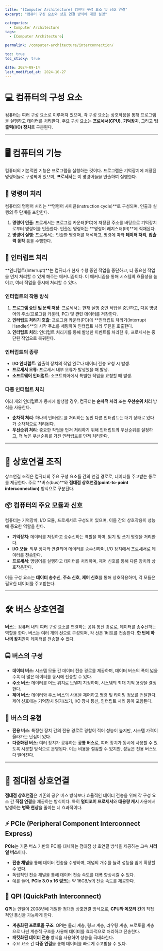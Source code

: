 ```yaml
---
title: "[Computer Architecture] 컴퓨터 구성 요소 및 상호 연결"
excerpt: "컴퓨터 구성 요소와 상호 연결 방식에 대한 설명"

categories:
  - Computer Architecture
tags:
  - [Computer Architecture]

permalink: /computer-architecture/interconnection/

toc: true
toc_sticky: true

date: 2024-09-14
last_modified_at: 2024-10-27
---
```


# 💻 컴퓨터의 구성 요소

컴퓨터는 여러 구성 요소로 이루어져 있으며, 각 구성 요소는 상호작용을 통해 프로그램을 실행하고 데이터를 처리한다. 주요 구성 요소는 **프로세서(CPU)**, **기억장치**, 그리고 **입출력(I/O) 장치**로 구분된다.

---

# 🖥️ 컴퓨터의 기능

컴퓨터의 기본적인 기능은 프로그램을 실행하는 것이다. 프로그램은 기억장치에 저장된 명령어들로 구성되어 있으며, **프로세서**는 이 명령어들을 인출하여 실행한다.

## 🧠 명령어 처리

컴퓨터의 명령어 처리는 **명령어 사이클(instruction cycle)**로 구성되며, 인출과 실행의 두 단계를 포함한다.

1. **명령어 인출**: 프로세서는 프로그램 카운터(PC)에 저장된 주소를 바탕으로 기억장치로부터 명령어를 인출한다. 인출된 명령어는 **명령어 레지스터(IR)**에 적재된다.
2. **명령어 실행**: 프로세서는 인출한 명령어를 해석하고, 명령에 따라 **데이터 처리**, **입출력 동작** 등을 수행한다.

## 🛑 인터럽트 처리

**인터럽트(Interrupt)**는 컴퓨터가 현재 수행 중인 작업을 중단하고, 더 중요한 작업을 먼저 처리할 수 있게 해주는 메커니즘이다. 이 메커니즘을 통해 시스템의 효율성을 높이고, 여러 작업을 동시에 처리할 수 있다.

<h3>인터럽트의 작동 방식</h3>

1. **프로그램 중단 및 문맥 저장**: 프로세서는 현재 실행 중인 작업을 중단하고, 다음 명령어의 주소(프로그램 카운터, PC) 및 관련 데이터를 저장한다.
2. **인터럽트 처리기 호출**: 프로그램 카운터(PC)에 **인터럽트 처리기(Interrupt Handler)**의 시작 주소를 세팅하여 인터럽트 처리 루틴을 호출한다.
3. **인터럽트 처리**: 인터럽트 처리기를 통해 발생한 이벤트를 처리한 후, 프로세서는 중단된 작업으로 복귀한다.

<h3>인터럽트의 종류</h3>

- **I/O 인터럽트**: 입출력 장치의 작업 완료나 데이터 전송 요청 시 발생.
- **프로세서 오류**: 프로세서 내부 오류가 발생했을 때 발생.
- **소프트웨어 인터럽트**: 소프트웨어에서 특별한 작업을 요청할 때 발생.

<h3>다중 인터럽트 처리</h3>

여러 개의 인터럽트가 동시에 발생할 경우, 컴퓨터는 **순차적 처리** 또는 **우선순위 처리** 방식을 사용한다.

- **순차적 처리**: 하나의 인터럽트를 처리하는 동안 다른 인터럽트는 대기 상태로 있다가 순차적으로 처리된다.
- **우선순위 처리**: 중요한 작업을 먼저 처리하기 위해 인터럽트의 우선순위를 설정하고, 더 높은 우선순위를 가진 인터럽트를 먼저 처리한다.

---

# 🔗 상호연결 조직

상호연결 조직은 컴퓨터의 주요 구성 요소들 간의 연결 경로로, 데이터를 주고받는 통로를 제공한다. 주로 **버스(bus)**와 **점대점 상호연결(point-to-point interconnection)** 방식으로 구분된다.

## 📦 컴퓨터의 주요 모듈과 신호

컴퓨터는 기억장치, I/O 모듈, 프로세서로 구성되어 있으며, 이들 간의 상호작용이 성능에 중요한 역할을 한다.

- **기억장치**: 데이터를 저장하고 송수신하는 역할을 하며, 읽기 및 쓰기 명령을 처리한다.
- **I/O 모듈**: 외부 장치와 연결되어 데이터를 송수신하며, I/O 장치에서 프로세서로 데이터를 전송한다.
- **프로세서**: 명령어를 실행하고 데이터를 처리하며, 제어 신호를 통해 다른 장치와 상호작용한다.

이들 구성 요소는 **데이터 송수신**, **주소 신호**, **제어 신호**를 통해 상호작용하며, 각 모듈은 필요한 데이터를 주고받는다.

---

# 🛠️ 버스 상호연결

**버스**는 컴퓨터 내의 여러 구성 요소를 연결하는 공유 통신 경로로, 데이터를 송수신하는 역할을 한다. 버스는 여러 개의 선으로 구성되며, 각 선은 1비트를 전송한다. **한 번에 하나의 장치**만이 데이터를 전송할 수 있다.

## 🚍 버스의 구성

- **데이터 버스**: 시스템 모듈 간 데이터 전송 경로를 제공하며, 데이터 버스의 폭이 넓을수록 더 많은 데이터를 동시에 전송할 수 있다.
- **주소 버스**: 데이터를 어느 위치로 보낼지 지정하며, 시스템의 최대 기억 용량을 결정한다.
- **제어 버스**: 데이터와 주소 버스의 사용을 제어하고 명령 및 타이밍 정보를 전달한다. 제어 신호에는 기억장치 읽기/쓰기, I/O 장치 통신, 인터럽트 처리 등이 포함된다.

## 🔀 버스의 유형

- **전용 버스**: 특정한 장치 간의 전용 경로로 경합이 적어 성능이 높지만, 시스템 가격이 올라가는 단점이 있다.
- **다중화된 버스**: 여러 장치가 공유하는 **공통 버스**로, 여러 장치가 동시에 사용할 수 있도록 시분할 방식으로 운영된다. 이는 비용을 절감할 수 있지만, 성능은 전용 버스보다 떨어진다.

---

# 🚀 점대점 상호연결

**점대점 상호연결**은 기존의 공유 버스 방식보다 효율적인 데이터 전송을 위해 각 구성 요소 간 **직접 연결**을 제공하는 방식이다. 특히 **멀티코어 프로세서**와 **대용량 캐시** 사용에서 발생하는 **병목 현상**을 줄이는 데 효과적이다.

## ⚡ PCIe (Peripheral Component Interconnect Express)

**PCIe**는 기존 버스 기반의 PCI를 대체하는 점대점 상
호연결 방식을 제공하는 고속 **시리얼 버스**이다.

- **전송 채널**을 통해 데이터 전송을 수행하며, 채널의 개수를 늘려 성능을 쉽게 확장할 수 있다.
- 독립적인 전송 채널을 통해 데이터 전송 속도를 대폭 향상시킬 수 있다.
- 예를 들어, **PCIe 3.0 x 16 링크**는 약 16GB/s의 전송 속도를 제공한다.

## 🔄 QPI (QuickPath Interconnect)

**QPI**는 인텔이 2008년에 개발한 점대점 상호연결 방식으로, **CPU와 메모리 간**의 직접적인 통신을 가능하게 한다.

- **계층화된 프로토콜 구조**: QPI는 물리 계층, 링크 계층, 라우팅 계층, 프로토콜 계층으로 나뉜 계층적 구조를 사용해 데이터를 효과적으로 처리하고 전송한다.
- **패킷화된 데이터 전송** 방식을 사용하여 성능을 극대화한다.
- 주요 요소 간 **다중 연결**을 통해 데이터를 빠르게 주고받을 수 있다.
